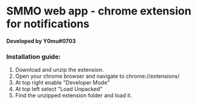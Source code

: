 # SMMO web app - chrome extension for notifications
#### Developed by Y0mu#0703
### Installation guide:
1. Download and unzip the extension.
2. Open your chrome browser and navigate to chrome://extensions/
3. At top right enable "Developer Mode"
4. At top left select "Load Unpacked"
5. Find the unzipped extension folder and load it.
